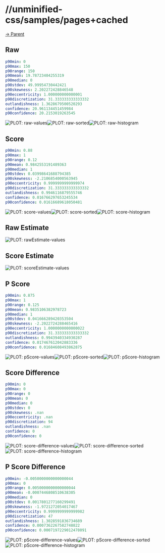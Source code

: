 
# //unminified-css/samples/pages+cached

[→ Parent](../..)


## Raw


```yaml
p90min: 0
p90max: 150
p90range: 150
p90mean: 19.78723404255319
p90median: 0
p90stdev: 49.99954730442421
p90skewness: 2.202272428846548
p90eccentricity: 1.000000000000001
p90discretization: 31.333333333333332
outlandishness: 1.3628679500520293
confidence: 20.961134451459984
p90confidence: 20.2153019263545

```

![PLOT: raw-values](./raw/values.svg)![PLOT: raw-sorted](./raw/sorted.svg)![PLOT: raw-histogram](./raw/histogram.svg)
## Score


```yaml
p90min: 0.88
p90max: 1
p90range: 0.12
p90mean: 0.9842553191489363
p90median: 1
p90stdev: 0.03998641688794385
p90skewness: -2.2106854000563945
p90eccentricity: 0.9999999999999974
p90discretization: 31.333333333333332
outlandishness: 0.9946116879555746
confidence: 0.016766297653245534
p90confidence: 0.01616689618050481

```

![PLOT: score-values](./score/values.svg)![PLOT: score-sorted](./score/sorted.svg)![PLOT: score-histogram](./score/histogram.svg)
## Raw Estimate

![PLOT: rawEstimate-values](./rawEstimate/values.svg)
## Score Estimate

![PLOT: scoreEstimate-values](./scoreEstimate/values.svg)
## P Score


```yaml
p90min: 0.875
p90max: 1
p90range: 0.125
p90mean: 0.9835106382978723
p90median: 1
p90stdev: 0.041666289420353504
p90skewness: -2.2022724288465416
p90eccentricity: 1.0000000000000022
p90discretization: 31.333333333333332
outlandishness: 0.9943940334930287
confidence: 0.017467612042883336
p90confidence: 0.01684608493862875

```

![PLOT: pScore-values](./pScore/values.svg)![PLOT: pScore-sorted](./pScore/sorted.svg)![PLOT: pScore-histogram](./pScore/histogram.svg)
## Score Difference


```yaml
p90min: 0
p90max: 0
p90range: 0
p90mean: 0
p90median: 0
p90stdev: 0
p90skewness: .nan
p90eccentricity: .nan
p90discretization: 94
outlandishness: .nan
confidence: 0
p90confidence: 0

```

![PLOT: score-difference-values](./score-difference/values.svg)![PLOT: score-difference-sorted](./score-difference/sorted.svg)![PLOT: score-difference-histogram](./score-difference/histogram.svg)
## P Score Difference


```yaml
p90min: -0.0050000000000000044
p90max: 0
p90range: 0.0050000000000000044
p90mean: -0.0007446808510638305
p90median: 0
p90stdev: 0.0017801277160299491
p90skewness: -1.9721272054017467
p90eccentricity: 0.9999999999999982
p90discretization: 47
outlandishness: 1.3028591836734689
confidence: 0.0007362267582748822
p90confidence: 0.0007197229012478091

```

![PLOT: pScore-difference-values](./pScore-difference/values.svg)![PLOT: pScore-difference-sorted](./pScore-difference/sorted.svg)![PLOT: pScore-difference-histogram](./pScore-difference/histogram.svg)